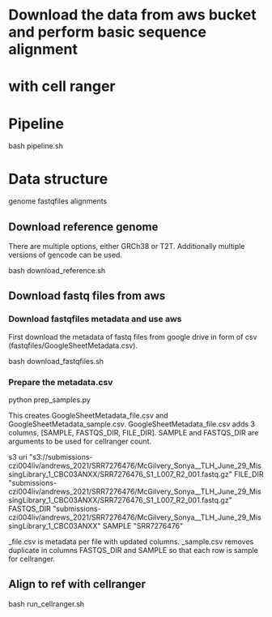 # Download the data from aws bucket and perform basic sequence alignment
# with cell ranger

# Pipeline
bash pipeline.sh

# Data structure
genome
fastqfiles
alignments


## Download reference genome
There are multiple options, either GRCh38 or T2T. Additionally multiple versions of gencode can be used.

bash download_reference.sh


## Download fastq files from aws

### Download fastqfiles metadata and use aws
First download the metadata of fastq files from google drive in form of csv (fastqfiles/GoogleSheetMetadata.csv).

bash download_fastqfiles.sh

### Prepare the metadata.csv
python prep_samples.py

This creates GoogleSheetMetadata_file.csv and GoogleSheetMetadata_sample.csv. GoogleSheetMetadata_file.csv adds 3 columns, [SAMPLE, FASTQS_DIR, FILE_DIR]. SAMPLE and FASTQS_DIR are arguments to be used for cellranger count.

s3 uri
"s3://submissions-czi004liv/andrews_2021/SRR7276476/McGilvery_Sonya__TLH_June_29_MissingLibrary_1_CBC03ANXX/SRR7276476_S1_L007_R2_001.fastq.gz"
FILE_DIR
"submissions-czi004liv/andrews_2021/SRR7276476/McGilvery_Sonya__TLH_June_29_MissingLibrary_1_CBC03ANXX/SRR7276476_S1_L007_R2_001.fastq.gz"
FASTQS_DIR
"submissions-czi004liv/andrews_2021/SRR7276476/McGilvery_Sonya__TLH_June_29_MissingLibrary_1_CBC03ANXX"
SAMPLE
"SRR7276476"

_file.csv is metadata per file with updated columns. _sample.csv removes duplicate in columns FASTQS_DIR and SAMPLE so that each row is sample for cellranger.


## Align to ref with cellranger
bash run_cellranger.sh
